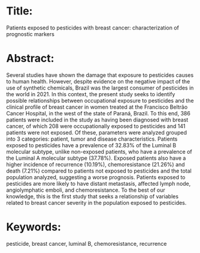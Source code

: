# Title:
Patients exposed to pesticides with breast cancer: characterization of prognostic markers

# Abstract:
Several studies have shown the damage that exposure to pesticides causes to human health. However, despite evidence on the negative impact of the use of synthetic chemicals, Brazil was the largest consumer of pesticides in the world in 2021. In this context, the present study seeks to identify possible relationships between occupational exposure to pesticides and the clinical profile of breast cancer in women treated at the Francisco Beltrão Cancer Hospital, in the west of the state of Paraná, Brazil. To this end, 386 patients were included in the study as having been diagnosed with breast cancer, of which 208 were occupationally exposed to pesticides and 141 patients were not exposed. Of these, parameters were analyzed grouped into 3 categories: patient, tumor and disease characteristics. Patients exposed to pesticides have a prevalence of 32.83% of the Luminal B molecular subtype, unlike non-exposed patients, who have a prevalence of the Luminal A molecular subtype (37.78%). Exposed patients also have a higher incidence of recurrence (10.19%), chemoresistance (21.26%) and death (7.21%) compared to patients not exposed to pesticides and the total population analyzed, suggesting a worse prognosis. Patients exposed to pesticides are more likely to have distant metastasis, affected lymph node, angiolymphatic emboli, and chemoresistance. To the best of our knowledge, this is the first study that seeks a relationship of variables related to breast cancer severity in the population exposed to pesticides.

# Keywords:
pesticide, breast cancer, luminal B, chemoresistance, recurrence

